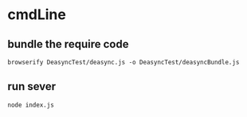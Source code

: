 # cmdLine

## bundle the require code
`browserify DeasyncTest/deasync.js -o DeasyncTest/deasyncBundle.js`
## run sever
`node index.js`